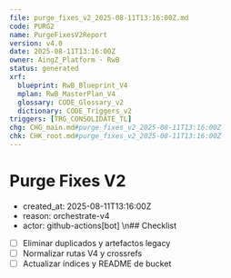 ```yaml
---
file: purge_fixes_v2_2025-08-11T13:16:00Z.md
code: PURG2
name: PurgeFixesV2Report
version: v4.0
date: 2025-08-11T13:16:00Z
owner: AingZ_Platform · RwB
status: generated
xrf:
  blueprint: RwB_Blueprint_V4
  mplan: RwB_MasterPlan_V4
  glossary: CODE_Glossary_v2
  dictionary: CODE_Triggers_v2
triggers: [TRG_CONSOLIDATE_TL]
chg: CHG_main.md#purge_fixes_v2_2025-08-11T13:16:00Z
chk: CHK_root.md#purge_fixes_v2_2025-08-11T13:16:00Z
---
```

# Purge Fixes V2
- created_at: 2025-08-11T13:16:00Z
- reason: orchestrate-v4
- actor: github-actions[bot]
\n## Checklist
- [ ] Eliminar duplicados y artefactos legacy
- [ ] Normalizar rutas V4 y crossrefs
- [ ] Actualizar índices y README de bucket
